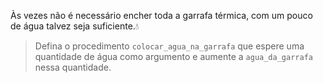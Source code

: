 Às vezes não é necessário encher toda a garrafa térmica, com um pouco de água talvez seja suficiente.:droplet:

> Defina o procedimento `colocar_agua_na_garrafa` que espere uma quantidade de água como argumento e aumente a `agua_da_garrafa` nessa quantidade. 
